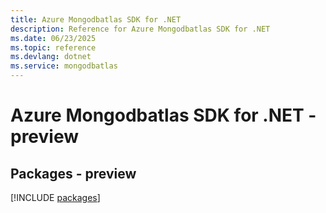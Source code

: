 ```yaml
---
title: Azure Mongodbatlas SDK for .NET
description: Reference for Azure Mongodbatlas SDK for .NET
ms.date: 06/23/2025
ms.topic: reference
ms.devlang: dotnet
ms.service: mongodbatlas
---
```

# Azure Mongodbatlas SDK for .NET - preview
## Packages - preview
[!INCLUDE [packages](mongodbatlas-index.md)]